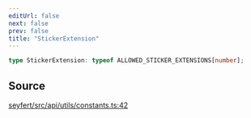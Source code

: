 ```yaml
---
editUrl: false
next: false
prev: false
title: "StickerExtension"
---
```


```ts
type StickerExtension: typeof ALLOWED_STICKER_EXTENSIONS[number];
```

## Source

[seyfert/src/api/utils/constants.ts:42](https://github.com/potoland/potocuit/blob/e332d7a/src/api/utils/constants.ts#L42)
